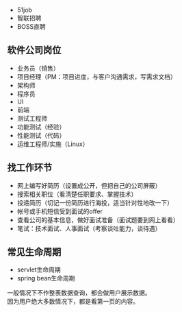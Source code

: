 * 51job
* 智联招聘
* BOSS直聘

## 软件公司岗位

* 业务员（销售）
* 项目经理（PM：项目进度，与客户沟通需求，写需求文档）
* 架构师
* 程序员
* UI
* 前端
* 测试工程师
* 功能测试（经验）
* 性能测试（代码）
* 运维工程师/实施（Linux）

## 找工作环节

* 网上编写好简历（设置成公开，但把自己的公司屏蔽）
* 搜索相关职位（看清楚任职要求、掌握技术）
* 投递简历（切记一份简历进行海投，适当针对性地改一下）
* 帐号或手机短信受到面试的offer
* 查看公司的基本信息，做好面试准备（面试题要到网上看看）
* 笔试：技术面试、人事面试（考察谈吐能力，谈待遇）

## 常见生命周期

* servlet生命周期
* spring bean生命周期 


一般情况下不作整表数据查询，都会做用户展示数据。  
因为用户绝大多数情况下，都是看第一页的内容。
